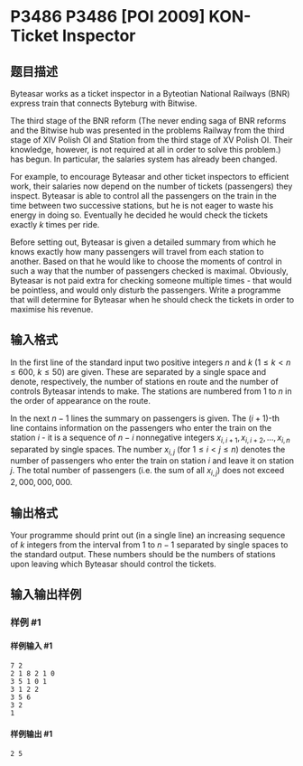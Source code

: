 # P3486 P3486 [POI 2009] KON-Ticket Inspector

## 题目描述

Byteasar works as a ticket inspector in a Byteotian National Railways (BNR)    express train that connects Byteburg with Bitwise.

The third stage of the BNR reform (The never ending saga of BNR reforms and the Bitwise hub was presented in the problems Railway from the third stage of XIV Polish OI and Station from the third stage of XV Polish OI. Their knowledge, however, is not required at all in order to solve this        problem.) has begun. In particular, the salaries system has already been changed.

For example, to encourage Byteasar and other ticket inspectors to efficient work, their salaries now depend on the number of tickets (passengers) they    inspect. Byteasar is able to control all the passengers on the train in the time between two successive stations, but he is not eager to waste his energy in doing so. Eventually he decided he would check the tickets exactly $k$ times per ride.

Before setting out, Byteasar is given a detailed summary from which he knows    exactly how many passengers will travel from each station to another. Based    on that he would like to choose the moments of control in such a way that    the number of passengers checked is maximal. Obviously, Byteasar is not    paid extra for checking someone multiple times - that would be pointless,    and would only disturb the passengers. Write a programme that will determine    for Byteasar when he should check the tickets in order to maximise his    revenue.


## 输入格式

In the first line of the standard input two positive integers $n$ and $k$ ($1 ≤ k < n ≤ 600$, $k ≤ 50$) are given. These are separated by a single space and denote, respectively, the number of stations en route and the number of controls Byteasar intends to make. The stations are numbered from $1$ to $n$ in the order of appearance on the route.

In the next $n-1$ lines the summary on passengers is given. The $(i+1)$-th line contains information on the passengers who enter the train on the station $i$ - it is a sequence of $n-i$ nonnegative integers $x_{i,i+1},x_{i,i+2},…,x_{i,n}$ separated by single spaces. The number $x_{i,j}$ (for $1 ≤ i < j ≤ n$) denotes the number of passengers who enter the train on station $i$ and leave it on station $j$. The total number of passengers (i.e. the sum of all $x_{i,j}$) does not exceed $2{,}000{,}000{,}000$.

## 输出格式

Your programme should print out (in a single line) an increasing sequence of $k$ integers from the interval from $1$ to $n-1$ separated by single spaces to the standard output. These numbers should be the numbers of stations upon leaving which Byteasar should control the tickets.

## 输入输出样例

### 样例 #1

#### 样例输入 #1

```
7 2
2 1 8 2 1 0
3 5 1 0 1
3 1 2 2
3 5 6
3 2
1
```

#### 样例输出 #1

```
2 5
```
